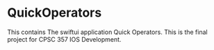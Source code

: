 # QuickOperators
This contains The swiftui application Quick Operators. This is the final project for CPSC 357 IOS Development.
